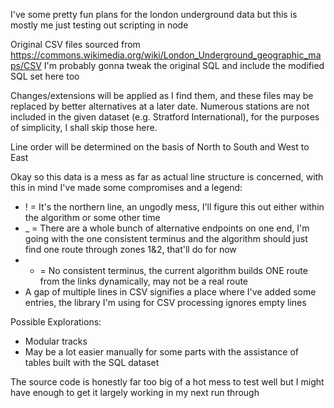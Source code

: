 I've some pretty fun plans for the london underground data but this is mostly me just testing out scripting in node

Original CSV files sourced from https://commons.wikimedia.org/wiki/London_Underground_geographic_maps/CSV
I'm probably gonna tweak the original SQL and include the modified SQL set here too

Changes/extensions will be applied as I find them, and these files may be replaced by better alternatives at a later date.
Numerous stations are not included in the given dataset (e.g. Stratford International), for the purposes of simplicity, I shall skip those here.

Line order will be determined on the basis of North to South and West to East

Okay so this data is a mess as far as actual line structure is concerned, with this in mind I've made some compromises and a legend:
 - ! = It's the northern line, an ungodly mess, I'll figure this out either within the algorithm or some other time
 - _ = There are a whole bunch of alternative endpoints on one end, I'm going with the one consistent terminus and the algorithm should just find one route through zones 1&2, that'll do for now
 - * = No consistent terminus, the current algorithm builds ONE route from the links dynamically, may not be a real route
 - A gap of multiple lines in CSV signifies a place where I've added some entries, the library I'm using for CSV processing ignores empty lines

Possible Explorations:
 - Modular tracks
 - May be a lot easier manually for some parts with the assistance of tables built with the SQL dataset


The source code is honestly far too big of a hot mess to test well but I might have enough to get it largely working in my next run through
